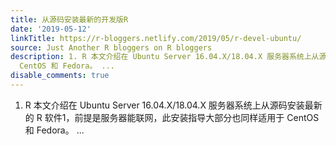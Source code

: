 ```yaml
---
title: 从源码安装最新的开发版R
date: '2019-05-12'
linkTitle: https://r-bloggers.netlify.com/2019/05/r-devel-ubuntu/
source: Just Another R bloggers on R bloggers
description: 1. R 本文介绍在 Ubuntu Server 16.04.X/18.04.X 服务器系统上从源码安装最新的 R 软件1，前提是服务器能联网，此安装指导大部分也同样适用于
  CentOS 和 Fedora。 ...
disable_comments: true
---
```

1. R 本文介绍在 Ubuntu Server 16.04.X/18.04.X 服务器系统上从源码安装最新的 R 软件1，前提是服务器能联网，此安装指导大部分也同样适用于 CentOS 和 Fedora。 ...